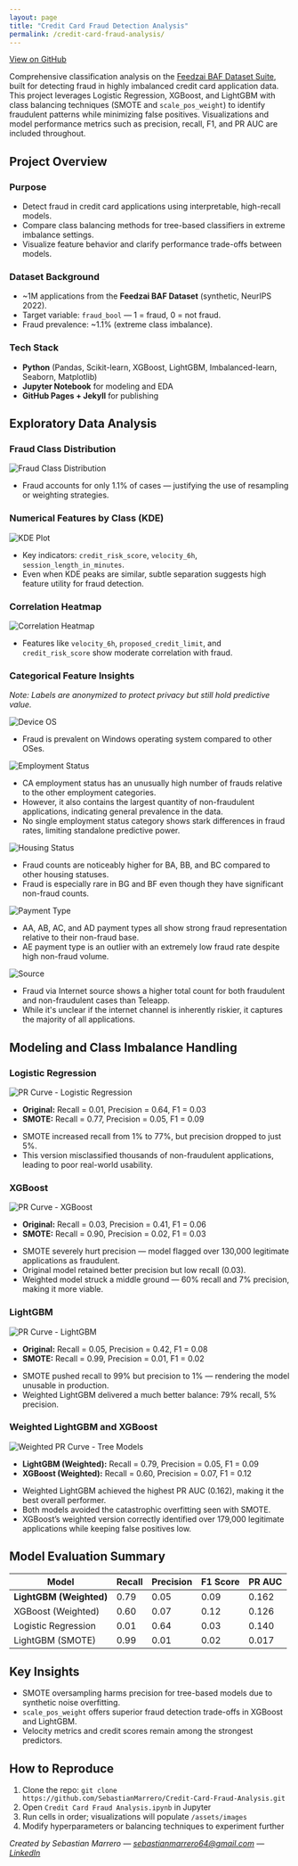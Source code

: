 ```yaml
---
layout: page
title: "Credit Card Fraud Detection Analysis"
permalink: /credit-card-fraud-analysis/
---
```

<p><a class="btn" href="https://github.com/SebastianMarrero/Credit-Card-Fraud-Analysis" target="_blank">View on GitHub</a></p>


<p>Comprehensive classification analysis on the <a href="https://www.kaggle.com/datasets/sgpjesus/bank-account-fraud-dataset-neurips-2022" target="_blank">Feedzai BAF Dataset Suite</a>, built for detecting fraud in highly imbalanced credit card application data. This project leverages Logistic Regression, XGBoost, and LightGBM with class balancing techniques (SMOTE and <code>scale_pos_weight</code>) to identify fraudulent patterns while minimizing false positives. Visualizations and model performance metrics such as precision, recall, F1, and PR AUC are included throughout.</p>

<h2>Project Overview</h2>

<h3>Purpose</h3>
<ul>
  <li>Detect fraud in credit card applications using interpretable, high-recall models.</li>
  <li>Compare class balancing methods for tree-based classifiers in extreme imbalance settings.</li>
  <li>Visualize feature behavior and clarify performance trade-offs between models.</li>
</ul>

<h3>Dataset Background</h3>
<ul>
  <li>~1M applications from the <strong>Feedzai BAF Dataset</strong> (synthetic, NeurIPS 2022).</li>
  <li>Target variable: <code>fraud_bool</code> — 1 = fraud, 0 = not fraud.</li>
  <li>Fraud prevalence: ~1.1% (extreme class imbalance).</li>
</ul>

<h3>Tech Stack</h3>
<ul>
  <li><strong>Python</strong> (Pandas, Scikit-learn, XGBoost, LightGBM, Imbalanced-learn, Seaborn, Matplotlib)</li>
  <li><strong>Jupyter Notebook</strong> for modeling and EDA</li>
  <li><strong>GitHub Pages + Jekyll</strong> for publishing</li>
</ul>

<h2>Exploratory Data Analysis</h2>

<h3>Fraud Class Distribution</h3>
<img src="{{ site.baseurl }}/assets/images/FraudClassDistribution.png" alt="Fraud Class Distribution">
<ul>
  <li>Fraud accounts for only 1.1% of cases — justifying the use of resampling or weighting strategies.</li>
</ul>

<h3>Numerical Features by Class (KDE)</h3>
<img src="{{ site.baseurl }}/assets/images/kde_plot_numerical_features_class_status.png" alt="KDE Plot">
<ul>
  <li>Key indicators: <code>credit_risk_score</code>, <code>velocity_6h</code>, <code>session_length_in_minutes</code>.</li>
  <li>Even when KDE peaks are similar, subtle separation suggests high feature utility for fraud detection.</li>
</ul>

<h3>Correlation Heatmap</h3>
<img src="{{ site.baseurl }}/assets/images/Correlation_Heatmap.png" alt="Correlation Heatmap">
<ul>
  <li>Features like <code>velocity_6h</code>, <code>proposed_credit_limit</code>, and <code>credit_risk_score</code> show moderate correlation with fraud.</li>
</ul>

<h3>Categorical Feature Insights</h3>
<p><em>Note: Labels are anonymized to protect privacy but still hold predictive value.</em></p>

<img src="{{ site.baseurl }}/assets/images/Categorical_feature_distribution_by_device_os.png" alt="Device OS">
<ul>
  <li>Fraud is prevalent on Windows operating system compared to other OSes.</li>
</ul>

<img src="{{ site.baseurl }}/assets/images/Categorical_feature_distribution_by_employment_status.png" alt="Employment Status">
<ul>
  <li>CA employment status has an unusually high number of frauds relative to the other employment categories.</li>
  <li>However, it also contains the largest quantity of non-fraudulent applications, indicating general prevalence in the data.</li>
  <li>No single employment status category shows stark differences in fraud rates, limiting standalone predictive power.</li>
</ul>

<img src="{{ site.baseurl }}/assets/images/Categorical_feature_distribution_by_housing_status.png" alt="Housing Status">
<ul>
  <li>Fraud counts are noticeably higher for BA, BB, and BC compared to other housing statuses.</li>
  <li>Fraud is especially rare in BG and BF even though they have significant non-fraud counts.</li>
</ul>

<img src="{{ site.baseurl }}/assets/images/Categorical_feature_distribution_by_payment_type.png" alt="Payment Type">
<ul>
  <li>AA, AB, AC, and AD payment types all show strong fraud representation relative to their non-fraud base.</li>
  <li>AE payment type is an outlier with an extremely low fraud rate despite high non-fraud volume.</li>
</ul>

<img src="{{ site.baseurl }}/assets/images/Categorical_feature_distribution_by_source.png" alt="Source">
<ul>
  <li>Fraud via Internet source shows a higher total count for both fraudulent and non-fraudulent cases than Teleapp.</li>
  <li>While it's unclear if the internet channel is inherently riskier, it captures the majority of all applications.</li>
</ul>

<h2>Modeling and Class Imbalance Handling</h2>

<h3>Logistic Regression</h3>
<img src="{{ site.baseurl }}/assets/images/Precision-Recall_Curve_LR.png" alt="PR Curve - Logistic Regression">
<ul>
  <li><strong>Original:</strong> Recall = 0.01, Precision = 0.64, F1 = 0.03</li>
  <li><strong>SMOTE:</strong> Recall = 0.77, Precision = 0.05, F1 = 0.09</li>
</ul>
<ul>
  <li>SMOTE increased recall from 1% to 77%, but precision dropped to just 5%.</li>
  <li>This version misclassified thousands of non-fraudulent applications, leading to poor real-world usability.</li>
</ul>

<h3>XGBoost</h3>
<img src="{{ site.baseurl }}/assets/images/Precision-Recall_Curve_XGBoost.png" alt="PR Curve - XGBoost">
<ul>
  <li><strong>Original:</strong> Recall = 0.03, Precision = 0.41, F1 = 0.06</li>
  <li><strong>SMOTE:</strong> Recall = 0.90, Precision = 0.02, F1 = 0.03</li>
</ul>
<ul>
  <li>SMOTE severely hurt precision — model flagged over 130,000 legitimate applications as fraudulent.</li>
  <li>Original model retained better precision but low recall (0.03).</li>
  <li>Weighted model struck a middle ground — 60% recall and 7% precision, making it more viable.</li>
</ul>

<h3>LightGBM</h3>
<img src="{{ site.baseurl }}/assets/images/LightGBM_PR_Curve.png" alt="PR Curve - LightGBM">
<ul>
  <li><strong>Original:</strong> Recall = 0.05, Precision = 0.42, F1 = 0.08</li>
  <li><strong>SMOTE:</strong> Recall = 0.99, Precision = 0.01, F1 = 0.02</li>
</ul>
<ul>
  <li>SMOTE pushed recall to 99% but precision to 1% — rendering the model unusable in production.</li>
  <li>Weighted LightGBM delivered a much better balance: 79% recall, 5% precision.</li>
</ul>

<h3>Weighted LightGBM and XGBoost</h3>
<img src="{{ site.baseurl }}/assets/images/Weighted_PR_Curve.png" alt="Weighted PR Curve - Tree Models">
<ul>
  <li><strong>LightGBM (Weighted):</strong> Recall = 0.79, Precision = 0.05, F1 = 0.09</li>
  <li><strong>XGBoost (Weighted):</strong> Recall = 0.60, Precision = 0.07, F1 = 0.12</li>
</ul>
<ul>
  <li>Weighted LightGBM achieved the highest PR AUC (0.162), making it the best overall performer.</li>
  <li>Both models avoided the catastrophic overfitting seen with SMOTE.</li>
  <li>XGBoost’s weighted version correctly identified over 179,000 legitimate applications while keeping false positives low.</li>
</ul>

<h2>Model Evaluation Summary</h2>

<table>
  <thead>
    <tr><th>Model</th><th>Recall</th><th>Precision</th><th>F1 Score</th><th>PR AUC</th></tr>
  </thead>
  <tbody>
    <tr><td><strong>LightGBM (Weighted)</strong></td><td>0.79</td><td>0.05</td><td>0.09</td><td>0.162</td></tr>
    <tr><td>XGBoost (Weighted)</td><td>0.60</td><td>0.07</td><td>0.12</td><td>0.126</td></tr>
    <tr><td>Logistic Regression</td><td>0.01</td><td>0.64</td><td>0.03</td><td>0.140</td></tr>
    <tr><td>LightGBM (SMOTE)</td><td>0.99</td><td>0.01</td><td>0.02</td><td>0.017</td></tr>
  </tbody>
</table>

<h2>Key Insights</h2>
<ul>
  <li>SMOTE oversampling harms precision for tree-based models due to synthetic noise overfitting.</li>
  <li><code>scale_pos_weight</code> offers superior fraud detection trade-offs in XGBoost and LightGBM.</li>
  <li>Velocity metrics and credit scores remain among the strongest predictors.</li>
</ul>

<h2>How to Reproduce</h2>
<ol>
  <li>Clone the repo: <code>git clone https://github.com/SebastianMarrero/Credit-Card-Fraud-Analysis.git</code></li>
  <li>Open <code>Credit Card Fraud Analysis.ipynb</code> in Jupyter</li>
  <li>Run cells in order; visualizations will populate <code>/assets/images</code></li>
  <li>Modify hyperparameters or balancing techniques to experiment further</li>
</ol>

<p><em>Created by Sebastian Marrero — <a href="mailto:sebastianmarrero64@gmail.com">sebastianmarrero64@gmail.com</a> — <a href="https://linkedin.com/in/sebastianmarrero">LinkedIn</a></em></p>
